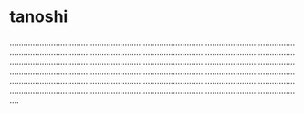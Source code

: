 # tanoshi
............................................................................................................................................................................................................................................................................................................................................................................................................................................................................................................................................................................................................................................................................................................................................................................
